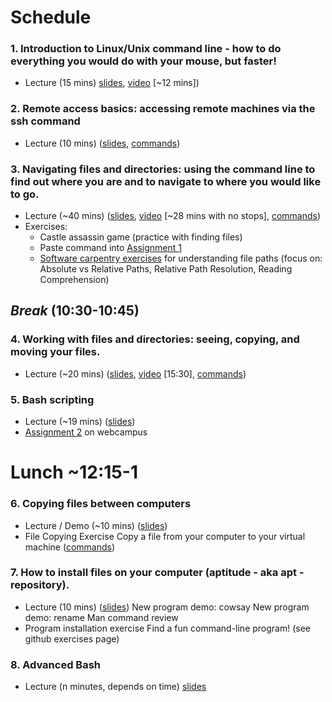 # Schedule

### 1. Introduction to Linux/Unix command line - how to do everything you would do with your mouse, but faster!

* Lecture (15 mins) [slides](https://webcampus.unr.edu/files/10055543/download?download_frd=1), [video](https://youtu.be/Q6SQVeufb6c) [~12 mins])
     
### 2. Remote access basics: accessing remote machines via the ssh command

* Lecture (10 mins) ([slides](https://webcampus.unr.edu/files/10055544/download?download_frd=1), [commands](https://github.com/piecesofmindlab/GRAD778_unix/blob/fall_2022/exercises/commands_networking.md))

### 3. Navigating files and directories: using the command line to find out where you are and to navigate to where you would like to go.

* Lecture (~40 mins) ([slides](https://webcampus.unr.edu/files/10055545/download?download_frd=1), [video](https://youtu.be/6mmtXSbOl-0) [~28 mins with no stops], [commands](https://github.com/piecesofmindlab/GRAD778_unix/blob/fall_2022/exercises/commands_navigation.md))
* Exercises:
     * Castle assassin game (practice with finding files)
     * Paste command into [Assignment 1](https://webcampus.unr.edu/courses/88386/assignments/1112111)
     * [Software carpentry exercises](http://swcarpentry.github.io/shell-novice/02-filedir/index.html
     ) for understanding file paths (focus on: Absolute vs Relative Paths, Relative Path Resolution, Reading Comprehension)

## *Break* (10:30-10:45)

### 4. Working with files and directories: seeing, copying, and moving your files.

* Lecture (~20 mins) ([slides](https://webcampus.unr.edu/files/10055546/download?download_frd=1), [video](https://youtu.be/dOqSkX85h98) [15:30], [commands](https://github.com/piecesofmindlab/GRAD778_unix/blob/fall_2022/exercises/commands_files.md))

### 5. Bash scripting
* Lecture (~19 mins) ([slides](https://webcampus.unr.edu/files/10055547/download?download_frd=1))
* [Assignment 2](https://webcampus.unr.edu/courses/88386/assignments/1059220) on webcampus

# Lunch ~12:15-1

### 6. Copying files between computers
* Lecture / Demo (~10 mins) ([slides](https://webcampus.unr.edu/files/10055544/download?download_frd=1))
* File Copying Exercise
    Copy a file from your computer to your virtual machine ([commands](https://github.com/piecesofmindlab/GRAD778_unix/blob/fall_2022/exercises/commands_networking.md))

### 7. How to install files on your computer (aptitude - aka apt - repository).
* Lecture (10 mins) ([slides](https://webcampus.unr.edu/files/10055548/download?download_frd=1))
    New program demo: cowsay
    New program demo: rename
    Man command review
* Program installation exercise
    Find a fun command-line program!  (see github exercises page)
### 8. Advanced Bash
* Lecture (n minutes, depends on time) [slides](https://webcampus.unr.edu/files/10055551/download?download_frd=1)

